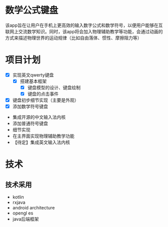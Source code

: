 # 数学公式键盘
该app旨在让用户在手机上更高效的输入数字公式和数学符号，以便用户能够在互联网上交流数学知识。同时，该app将会加入物理辅助教学等功能，会通过动画的方式来描述物理世界的运动规律（比如自由落体、惯性、摩擦阻力等）

# 项目计划
- [x] 实现英文qwerty键盘
  - [x] 搭建基本框架
    - [x] 键盘模型的设计、键盘绘制
    - [x] 键盘的点击事件
- [x] 键盘初步细节实现（主要是外观）
- [x] 添加数学符号键盘
- 集成开源的中文输入法内核
- 添加普通符号键盘
- 细节实现
- 在主界面实现物理辅助教学功能
- 【待定】集成英文输入法内核


# 技术
## 技术采用
* kotlin
* rxjava
* android architecture
* opengl es
* java后端框架
